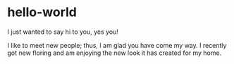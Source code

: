 # hello-world


I just wanted to say hi to you, yes you!

I like to meet new people; thus, I am glad you have come my way. I recently got new floring and am enjoying the new look it has created for my home. 
